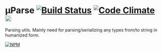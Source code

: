 # μParse [![Build Status](https://travis-ci.org/dfcreative/muparse.svg?branch=master)](https://travis-ci.org/dfcreative/muparse) [![Code Climate](https://codeclimate.com/github/dfcreative/muparse/badges/gpa.svg)](https://codeclimate.com/github/dfcreative/muparse) <a href="UNLICENSE"><img src="http://upload.wikimedia.org/wikipedia/commons/6/62/PD-icon.svg" width="20"/></a>

Parsing utils.
Mainly need for parsing/serializing any types from/to string in humanized form.

[![NPM](https://nodei.co/npm/muparse.png?downloads=true&downloadRank=true&stars=true)](https://nodei.co/npm/muparse/)